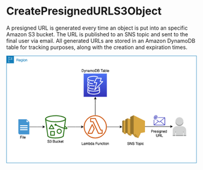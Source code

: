# CreatePresignedURLS3Object
A presigned URL is generated every time an object is put into an specific Amazon S3 bucket. 
The URL is published to an SNS topic and sent to the final user via email.
All generated URLs are stored in an Amazon DynamoDB table for tracking purposes, along with the creation and expiration times.

![Diagrams](S3_Objects_Presigned_URLs.png)